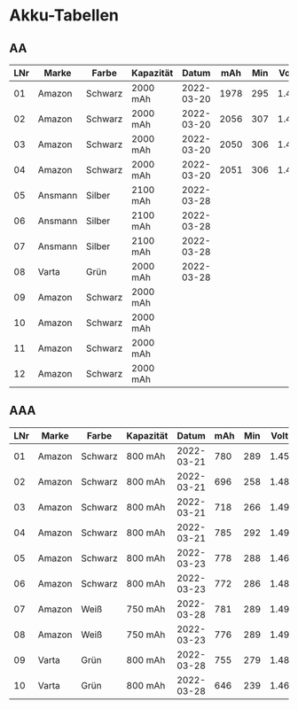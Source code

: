 Akku-Tabellen
=============

## AA

LNr | Marke   | Farbe   | Kapazität | Datum      | mAh  | Min | Volt
----|---------|---------|-----------|------------|------|-----|-------
01  | Amazon  | Schwarz | 2000 mAh  | 2022-03-20 | 1978 | 295 | 1.42
02  | Amazon  | Schwarz | 2000 mAh  | 2022-03-20 | 2056 | 307 | 1.43
03  | Amazon  | Schwarz | 2000 mAh  | 2022-03-20 | 2050 | 306 | 1.44
04  | Amazon  | Schwarz | 2000 mAh  | 2022-03-20 | 2051 | 306 | 1.44
05  | Ansmann | Silber  | 2100 mAh  | 2022-03-28 |      |     |
06  | Ansmann | Silber  | 2100 mAh  | 2022-03-28 |      |     |
07  | Ansmann | Silber  | 2100 mAh  | 2022-03-28 |      |     |
08  | Varta   | Grün    | 2000 mAh  | 2022-03-28 |      |     |
09  | Amazon  | Schwarz | 2000 mAh  |            |      |     |
10  | Amazon  | Schwarz | 2000 mAh  |            |      |     |
11  | Amazon  | Schwarz | 2000 mAh  |            |      |     |
12  | Amazon  | Schwarz | 2000 mAh  |            |      |     |

## AAA

LNr | Marke  | Farbe   | Kapazität | Datum      | mAh  | Min | Volt
----|--------|---------|-----------|------------|------|-----|-------
01  | Amazon | Schwarz |  800 mAh  | 2022-03-21 | 780  | 289 | 1.45
02  | Amazon | Schwarz |  800 mAh  | 2022-03-21 | 696  | 258 | 1.48
03  | Amazon | Schwarz |  800 mAh  | 2022-03-21 | 718  | 266 | 1.49
04  | Amazon | Schwarz |  800 mAh  | 2022-03-21 | 785  | 292 | 1.49
05  | Amazon | Schwarz |  800 mAh  | 2022-03-23 | 778  | 288 | 1.46
06  | Amazon | Schwarz |  800 mAh  | 2022-03-23 | 772  | 286 | 1.48
07  | Amazon | Weiß    |  750 mAh  | 2022-03-28 | 781  | 289 | 1.49
08  | Amazon | Weiß    |  750 mAh  | 2022-03-23 | 776  | 289 | 1.49
09  | Varta  | Grün    |  800 mAh  | 2022-03-28 | 755  | 279 | 1.48
10  | Varta  | Grün    |  800 mAh  | 2022-03-28 | 646  | 239 | 1.46
